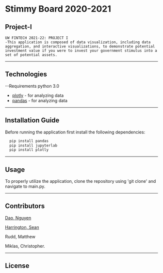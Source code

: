 # Stimmy Board 2020-2021
## Project-I
	UW FINTECH 2021-22: PROJECT I
	-This application is composed of data visualization, including data aggregation, and interactive visualizations, to demonstrate potential investment value if you were to invest your government stimulus into a set of potential assets.
---

## Technologies
--Requirements
python 3.0

- [plotly](https://pypi.org/project/plotly/) - for analyzing data 
- [pandas](https://pypi.org/project/pandas/) - for analyzing data 

---

## Installation Guide

Before running the application first install the following dependencies:

```python
  pip install pandas
  pip install jupyterlab
  pip install plotly 

```
---
## Usage
To properly utilize the application, clone the repository using 'git clone' and navigate to main.py.


---

## Contributors

[Dao, Nguyen](https://www.linkedin.com/in/nguyen-dao-a55669215/)

[Harrington, Sean](https://www.linkedin.com/in/sean-harrington16/)

Rudd, Matthew 

Miklas, Christopher. 

---

## License
